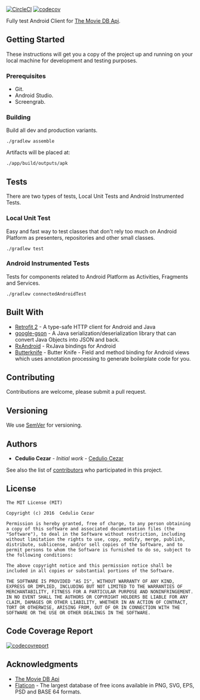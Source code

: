 [![CircleCI](https://circleci.com/gh/ceduliocezar/lux.svg?style=svg)](https://circleci.com/gh/ceduliocezar/lux) [![codecov](https://codecov.io/gh/ceduliocezar/lux/branch/master/graph/badge.svg)](https://codecov.io/gh/ceduliocezar/lux)

Fully test Android Client for [The Movie DB Api](https://developers.themoviedb.org/3).

## Getting Started

These instructions will get you a copy of the project up and running on your local machine for development and testing purposes.

### Prerequisites

- Git.
- Android Studio.
- Screengrab.

### Building

Build all dev and production variants.

```
./gradlew assemble
```

Artifacts will be placed at:

```
./app/build/outputs/apk
```

## Tests

There are two types of tests, Local Unit Tests and Android Instrumented Tests.

### Local Unit Test

Easy and fast way to test classes that don't rely too much on Android Platform as presenters, repositories and other small classes.

```
./gradlew test
```

### Android Instrumented Tests

Tests for components related to Android Platform as Activities, Fragments and Services.

```
./gradlew connectedAndroidTest
```

## Built With

* [Retrofit 2](https://square.github.io/retrofit/) - A type-safe HTTP client for Android and Java
* [google-gson](https://github.com/google/gson) -  A Java serialization/deserialization library that can convert Java Objects into JSON and back. 
* [RxAndroid](https://github.com/ReactiveX/RxAndroid) -  RxJava bindings for Android
* [Butterknife](https://github.com/JakeWharton/butterknife) -  Butter Knife - Field and method binding for Android views which uses annotation processing to generate boilerplate code for you.


## Contributing

Contributions are welcome, please submit a pull request.

## Versioning

We use [SemVer](http://semver.org/) for versioning.

## Authors

* **Cedulio Cezar** - *Initial work* - [Cedulio Cezar](https://github.com/ceduliocezar/)

See also the list of [contributors](https://github.com/ceduliocezar/lux/graphs/contributors) who participated in this project.

## License

```
The MIT License (MIT)

Copyright (c) 2016  Cedulio Cezar

Permission is hereby granted, free of charge, to any person obtaining a copy of this software and associated documentation files (the "Software"), to deal in the Software without restriction, including without limitation the rights to use, copy, modify, merge, publish, distribute, sublicense, and/or sell copies of the Software, and to permit persons to whom the Software is furnished to do so, subject to the following conditions:

The above copyright notice and this permission notice shall be included in all copies or substantial portions of the Software.

THE SOFTWARE IS PROVIDED "AS IS", WITHOUT WARRANTY OF ANY KIND, EXPRESS OR IMPLIED, INCLUDING BUT NOT LIMITED TO THE WARRANTIES OF MERCHANTABILITY, FITNESS FOR A PARTICULAR PURPOSE AND NONINFRINGEMENT. IN NO EVENT SHALL THE AUTHORS OR COPYRIGHT HOLDERS BE LIABLE FOR ANY CLAIM, DAMAGES OR OTHER LIABILITY, WHETHER IN AN ACTION OF CONTRACT, TORT OR OTHERWISE, ARISING FROM, OUT OF OR IN CONNECTION WITH THE SOFTWARE OR THE USE OR OTHER DEALINGS IN THE SOFTWARE.

```

## Code Coverage Report

[![codecovreport](https://codecov.io/gh/ceduliocezar/lux/branch/master/graphs/tree.svg)](https://codecov.io/gh/ceduliocezar/lux/branch/master/graphs/tree.svg)

## Acknowledgments

* [The Movie DB Api](https://developers.themoviedb.org/3)
* [Flaticon](https://github.com/ReactiveX/RxAndroid) -  The largest database of free icons available in PNG, SVG, EPS, PSD and BASE 64 formats.